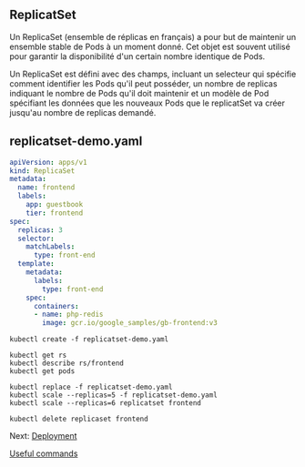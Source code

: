 ## ReplicatSet
Un ReplicaSet (ensemble de réplicas en français) a pour but de maintenir un ensemble stable de Pods à un moment donné. Cet objet est souvent utilisé pour garantir la disponibilité d'un certain nombre identique de Pods.

Un ReplicaSet est défini avec des champs, incluant un selecteur qui spécifie comment identifier les Pods qu'il peut posséder, un nombre de replicas indiquant le nombre de Pods qu'il doit maintenir et un modèle de Pod spécifiant les données que les nouveaux Pods que le replicatSet va créer jusqu'au nombre de replicas demandé.


## replicatset-demo.yaml

```yaml
apiVersion: apps/v1
kind: ReplicaSet
metadata:
  name: frontend
  labels:
    app: guestbook
    tier: frontend
spec:
  replicas: 3
  selector:
    matchLabels:
      type: front-end
  template:
    metadata:
      labels:
        type: front-end
    spec:
      containers:
      - name: php-redis
        image: gcr.io/google_samples/gb-frontend:v3

```

```
kubectl create -f replicatset-demo.yaml
```

```
kubectl get rs
kubectl describe rs/frontend
kubectl get pods
```

```
kubectl replace -f replicatset-demo.yaml
kubectl scale --replicas=5 -f replicatset-demo.yaml
kubectl scale --replicas=6 replicatset frontend

kubectl delete replicaset frontend
```

Next: [Deployment](../objects/deployement.md)

[Useful commands](../useful.md)
